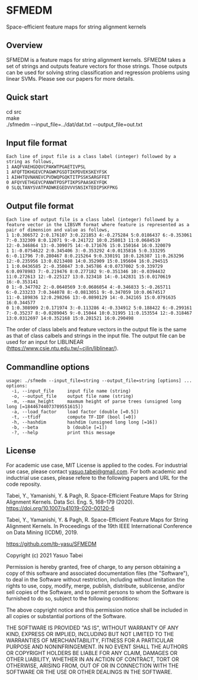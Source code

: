 # SFMEDM
Space-efficient feature maps for string alignment kernels

## Overview
SFMEDM is a feature maps for string alignment kernels. SFMEDM takes a set of strings and outputs feature vectors for those strings. Those outputs can be used for solving string classification and regression problems using linear SVMs. Please see our papers for more details. 

## Quick start
cd src  
make  
./sfmedm --input_file=../dat/dat.txt  --output_file=out.txt

## Input file format
    Each line of input file is a class label (integer) followed by a string as follows, 
    1 AAQFVAEHGDQVCPAKWTPGAETIVPSL
    1 AFQFTDKHGEVCPAGWKPGSDTIKPDVEKSKEYFSK
    1 AIHHTQVNANEVCPVDWQPGQKTITPSSKSARGFFET
    0 AFQYVETHGEVCPANWTPDSPTIKPSPAASKEYFQK
    0 SLQLTANYSVATPADWKEGEDVVVSNSIKTEDIPSKFPKG

## Output file format
    Each line of output file is a class label (integer) followed by a feature vector in the LIBSVM format where feature is represented as a pair of dimension and value as follows, 
    1 1:0.306572 2:0.176107 3:0.221853 4:-0.275284 5:0.0186437 6:-0.353061 7:-0.332309 8:0.12071 9:-0.241722 10:0.258013 11:0.0684519 12:-0.346864 13:-0.309075 14:-0.171676 15:0.150164 16:0.320079
    1 1:-0.0754622 2:0.345406 3:-0.353292 4:0.0135816 5:0.333295 6:-0.11796 7:0.280467 8:0.215264 9:0.330191 10:0.126387 11:0.263296 12:-0.235956 13:0.0213408 14:0.352909 15:0.195604 16:0.294515
    1 1:0.0436585 2:-0.350847 3:0.345786 4:0.0737002 5:0.339729 6:0.0978983 7:-0.219476 8:0.277182 9:-0.351346 10:-0.0394432 11:0.272613 12:-0.225127 13:0.323418 14:-0.142831 15:0.0170619 16:-0.353141
    0 1:-0.347702 2:-0.0640569 3:0.0686054 4:-0.346833 5:-0.265711 6:-0.233233 7:0.344078 8:-0.0813051 9:-0.347059 10:0.0674517 11:-0.189836 12:0.298266 13:-0.0890129 14:-0.342165 15:0.0791635 16:0.344577
    0 1:0.308909 2:0.171974 3:-0.113286 4:-0.334912 5:0.188422 6:-0.299161 7:-0.35237 8:-0.0289045 9:-0.15044 10:0.31995 11:0.153554 12:-0.318467 13:0.0312697 14:0.352168 15:0.201521 16:0.290498

The order of class labels and feature vectors in the output file is the same as that of class calbels and strings in the input file. 
The output file can be used for an input for LIBLINEAR (https://www.csie.ntu.edu.tw/~cjlin/liblinear/).
  
## Commandline options
    usage: ./sfmedm --input_file=string --output_file=string [options] ...  
    options:  
      -i, --input_file     input file name (string)  
      -o, --output_file    output file name (string)  
      -m, --max_height     maxmum height of parse trees (unsigned long long [=18446744073709551615])  
      -a, --load_factor    load factor (double [=0.5])  
      -t, --tfidf          compute TF-IDF (bool [=0])  
      -h, --hashdim        hashdim (unsigned long long [=16])  
      -b, --beta           b (double [=1])  
      -?, --help           print this message  
      
 ## License
For academic use case, MIT License is applied to the codes. For industrial use case, please contact yasuo.tabei@gmail.com.
For both academic and inductrial use cases, please refere to the following papers and URL for the code reposity.

Tabei, Y., Yamanishi, Y. & Pagh, R. Space-Efficient Feature Maps for String Alignment Kernels. Data Sci. Eng. 5, 168–179 (2020). https://doi.org/10.1007/s41019-020-00120-6

Tabei, Y., Yamanishi, Y. & Pagh, R. Space-Efficient Feature Maps for String Alignment Kernels. In Proceedings of the 19th IEEE International Conference on Data Mining (ICDM), 2019.

https://github.com/tb-yasu/SFMEDM


Copyright (c) 2021 Yasuo Tabei

Permission is hereby granted, free of charge, to any person obtaining a copy
of this software and associated documentation files (the "Software"), to deal
in the Software without restriction, including without limitation the rights
to use, copy, modify, merge, publish, distribute, sublicense, and/or sell
copies of the Software, and to permit persons to whom the Software is
furnished to do so, subject to the following conditions:

The above copyright notice and this permission notice shall be included in all
copies or substantial portions of the Software.

THE SOFTWARE IS PROVIDED "AS IS", WITHOUT WARRANTY OF ANY KIND, EXPRESS OR
IMPLIED, INCLUDING BUT NOT LIMITED TO THE WARRANTIES OF MERCHANTABILITY,
FITNESS FOR A PARTICULAR PURPOSE AND NONINFRINGEMENT. IN NO EVENT SHALL THE
AUTHORS OR COPYRIGHT HOLDERS BE LIABLE FOR ANY CLAIM, DAMAGES OR OTHER
LIABILITY, WHETHER IN AN ACTION OF CONTRACT, TORT OR OTHERWISE, ARISING FROM,
OUT OF OR IN CONNECTION WITH THE SOFTWARE OR THE USE OR OTHER DEALINGS IN THE
SOFTWARE.
